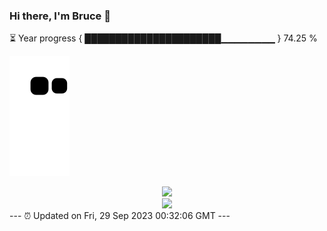 ### Hi there, I'm Bruce 👋
⏳ Year progress { ██████████████████████▁▁▁▁▁▁▁▁ } 74.25 %

![](https://raw.githubusercontent.com/Swiftie13st/Swiftie13st/main/assets/github-contribution-grid-snake.svg)


<div align="center"> <img src="https://metrics.lecoq.io/Swiftie13st?template=classic&config.timezone=Asia%2FShanghai"> </div>

<div align="center"> <img src="https://github-readme-streak-stats.herokuapp.com/?user=Swiftie13st" /> </div>
---
⏰ Updated on Fri, 29 Sep 2023 00:32:06 GMT
---

